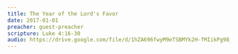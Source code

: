 ```yaml
---
title: The Year of the Lord's Favor
date: 2017-01-01
preacher: guest-preacher
scripture: Luke 4:16-30
audio: https://drive.google.com/file/d/1hZA696fwyM9eTSBMYk2H-fMIikPg98_4/view
---
```

